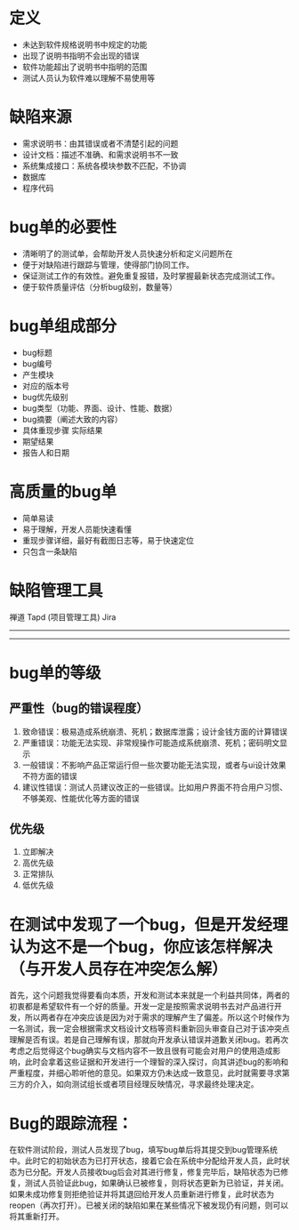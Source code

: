 # 定义
+ 未达到软件规格说明书中规定的功能
+ 出现了说明书指明不会出现的错误
+ 软件功能超出了说明书中指明的范围
+ 测试人员认为软件难以理解不易使用等
# 缺陷来源
+ 需求说明书：由其错误或者不清楚引起的问题
+ 设计文档：描述不准确、和需求说明书不一致
+ 系统集成接口：系统各模块参数不匹配，不协调
+ 数据库
+ 程序代码
# bug单的必要性
+ 清晰明了的测试单，会帮助开发人员快速分析和定义问题所在
+ 便于对缺陷进行跟踪与管理，使得部门协同工作。
+ 保证测试工作的有效性。避免重复报错，及时掌握最新状态完成测试工作。
+ 便于软件质量评估（分析bug级别，数量等）
# bug单组成部分
+ bug标题
+ bug编号
+ 产生模块
+ 对应的版本号
+ bug优先级别
+ bug类型（功能、界面、设计、性能、数据）
+ bug摘要（阐述大致的内容）
+ 具体重现步骤 实际结果
+ 期望结果
+ 报告人和日期
# 高质量的bug单
+ 简单易读
+ 易于理解，开发人员能快速看懂
+ 重现步骤详细，最好有截图日志等，易于快速定位
+ 只包含一条缺陷

# 缺陷管理工具
禅道 Tapd (项目管理工具) Jira

-----
-----
# bug单的等级
## 严重性（bug的错误程度）
1. 致命错误：极易造成系统崩溃、死机；数据库泄露；设计金钱方面的计算错误
2. 严重错误：功能无法实现、非常规操作可能造成系统崩溃、死机；密码明文显示
3. 一般错误：不影响产品正常运行但一些次要功能无法实现，或者与ui设计效果不符方面的错误
4. 建议性错误：测试人员建议改正的一些错误。比如用户界面不符合用户习惯、不够美观、性能优化等方面的错误
## 优先级
1. 立即解决
2. 高优先级
3. 正常排队
4. 低优先级

# 在测试中发现了一个bug，但是开发经理认为这不是一个bug，你应该怎样解决（与开发人员存在冲突怎么解）
首先，这个问题我觉得要看向本质，开发和测试本来就是一个利益共同体，两者的初衷都是希望软件有一个好的质量。开发一定是按照需求说明书去对产品进行开发，所以两者存在冲突应该是因为对于需求的理解产生了偏差。所以这个时候作为一名测试，我一定会根据需求文档设计文档等资料重新回头审查自己对于该冲突点理解是否有误。若是自己理解有误，那就向开发承认错误并道歉关闭bug。若再次考虑之后觉得这个bug确实与文档内容不一致且很有可能会对用户的使用造成影响，此时会拿着这些证据和开发进行一个理智的深入探讨，向其讲述bug的影响和严重程度，并细心聆听他的意见。如果双方仍未达成一致意见，此时就需要寻求第三方的介入，如向测试组长或者项目经理反映情况，寻求最终处理决定。



# Bug的跟踪流程：
在软件测试阶段，测试人员发现了bug，填写bug单后将其提交到bug管理系统中。此时它的初始状态为已打开状态，接着它会在系统中分配给开发人员，此时状态为已分配。开发人员接收bug后会对其进行修复，修复完毕后，缺陷状态为已修复，测试人员验证此bug，如果确认已被修复，则将状态更新为已验证，并关闭。如果未成功修复则拒绝验证并将其退回给开发人员重新进行修复，此时状态为reopen（再次打开）。已被关闭的缺陷如果在某些情况下被发现仍有问题，则可以将其重新打开。
